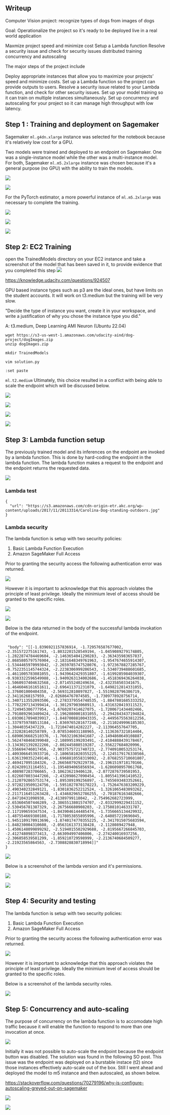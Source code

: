 
## Writeup

Computer Vision project: recognize types of dogs from images of dogs



Goal: Operationalize the project so it's ready to be deployed live in a real world application

Maxmize project speed and minimize cost
Setup a Lambda function
Resolve a security issue and check for security issues
distributed training
concurrency and autoscaling



The major steps of the project include

Deploy appropriate instances that allow you to maximize your projects’ speed and minimize costs.
Set up a Lambda function so the project can provide outputs to users.
Resolve a security issue related to your Lambda function, and check for other security issues.
Set up your model training so it can train on multiple instances simultaneously.
Set up concurrency and autoscaling for your project so it can manage high throughput with low latency.




## Step 1 : Training and deployment on Sagemaker


Sagemaker `ml.g4dn.xlarge` instance was selected for the notebook because  it's relatively low cost for a GPU.

Two models were trained and deployed to an endpoint on Sagemaker. One was a single-instance model while the other was a multi-instance model. For both, Sagemaker `ml.m5.2xlarge` instance was chosen because it's a general purpose (no GPU) with the ability to train the models. 

![](screenshots/training-jobs.png)

![](screenshots/sagemaker_instance_setup.png)


For the PyTorch estimator, a more powerful instance of `ml.m5.2xlarge` was necessary to complete the training.

![](screenshots/notebook_setup.png)

![](screenshots/notebook_kernel.png)

![](screenshots/hyperparameter-tuning-jobs.png)


## Step 2: EC2 Training


open the TrainedModels directory on your EC2 instance and take a screenshot of the model that has been saved in it, to provide evidence that you completed this step
![](screenshots/ec2_setup.png)


https://knowledge.udacity.com/questions/924507

GPU based instance types such as p3 are the ideal ones, but have limits on the student accounts. It will work on t3.medium but the training will be very slow.

"Decide the type of instance you want, create it in your workspace, and write a justification of why you chose the instance type you did."

A:  t3.medium, Deep Learning AMI Neuron (Ubuntu 22.04) 

```
wget https://s3-us-west-1.amazonaws.com/udacity-aind/dog-project/dogImages.zip
unzip dogImages.zip
```

```
mkdir TrainedModels
```

```
vim solution.py
```

```
:set paste
```
`ml.t2.medium` Ultimately, this choice
resulted in a conflict with being able to scale the endpoint which will be discussed below.

![](screenshots/ec2_connect.png)


![](screenshots/ec2_model_saved.png)

![](screenshots/ec2_setup.png)


![](screenshots/second-endpoint-lambda-test-with-auto-scaling.png)


## Step 3: Lambda function setup

The previously trained model and its inferences on the endpoint are invoked by a lambda function.
This is done by hard-coding the endpoint in the lambda function. The lambda function makes a request to the endpoint and the endpoint returns the requested data.


![](screenshots/lambda_function.png)

### Lambda test

```
{
  "url": "https://s3.amazonaws.com/cdn-origin-etr.akc.org/wp-content/uploads/2017/11/20113314/Carolina-Dog-standing-outdoors.jpg"
}

```


### Lambda security

The lambda function is setup with two security policies:
1. Basic Lambda Function Execution
2. Amazon SageMaker Full Access


Prior to granting the security access the following authentication error was returned.

![](screenshots/failed-lambda-test.png)

However it is important to acknowledge that this approach violates the principle of least privilege.
Ideally the minimium level of access should be granted to the specific roles.



![](screenshots/success-lambda-test.png)

![](screenshots/lambda_function.png)

Below is the data returned in the body of the successful lambda invokation of the endpoint.

```

 "body": "[[-1.8396921157836914, -1.729576587677002, -2.351572275161743, -1.8032201528549194, -1.0459089279174805, -1.2822874784469604, -2.1463654041290283, -2.363435983657837, -2.8685805797576904, -2.1831648349761963, -1.9547674655914307, -1.5344465970993042, -2.2659785747528076, -1.9723678827285767, -0.7522351145744324, -2.2238306999206543, -1.5340739488601685, -1.4611005783081055, -1.9439642429351807, -1.6199285984039307, -0.9383322596549988, -1.9409263134002686, -1.4518369436264038, -1.5060937404632568, -2.071455240249634, -2.432358503341675, -1.4646046161651611, -2.696411371231079, -1.6498212814331055, -1.376001000404358, -2.569312810897827, -1.5519828796386719, -2.34116268157959, -2.026864767074585, -1.7309778928756714, -1.3407113552093506, -2.2783379554748535, -1.8847801685333252, -1.7782297134399414, -1.301297903060913, -1.4316320419311523, -1.724945306777954, -1.6760207414627075, -1.7200671434402466, -2.7910892963409424, -2.1962080001831055, -2.2942843437194824, -1.6930617094039917, -1.8487008810043335, -2.4495675563812256, -1.3379759788513184, -1.8369765281677246, -2.2110249996185303, -1.30440354347229, -1.7210474014282227, -2.113964557647705, -2.232828140258789, -3.0785346031188965, -2.1136367321014404, -1.6890636682510376, -1.766321063041687, -2.1494860649108887, -1.5624748468399048, -2.108995199203491, -2.4104888439178467, -3.1343021392822266, -2.802445888519287, -2.556227684020996, -2.556694746017456, -2.9037575721740723, -2.7740910053253174, -1.4093066453933716, -2.1806581020355225, -2.1245179176330566, -1.6361390352249146, -1.6968810558319092, -2.8768255710601807, -2.469417095184326, -2.2665607929229736, -2.1961519718170166, -2.024289131164551, -1.1954894065856934, -1.6286098957061768, -2.408987283706665, -3.106236219406128, -2.0772876739501953, -1.0226078033447266, -2.432098627090454, -1.8055413961410522, -1.2120792865753174, -1.895389199256897, -1.7455693483352661, -2.9728219509124756, -1.5951027870178223, -1.7526476383209229, -2.490340232849121, -1.8301836252212524, -1.3261065483093262, -2.2117116451263428, -1.4346829652786255, -2.701876163482666, -2.84710431098938, -2.41389799118042, -2.754962682723999, -2.653604507446289, -2.3865513801574707, -2.0332999229431152, -2.530456781387329, -2.267566680908203, -2.1750810146331787, -2.117199659347534, -1.8439046144485474, -1.7356665134429932, -1.487554669380188, -1.7178053855895996, -2.640857219696045, -1.9451109170913696, -1.8740174770355225, -2.3417015075683594, -1.848230004310608, -2.0563161373138428, -2.1128089427948, -1.4506148099899292, -2.5194015502929688, -2.8195667266845703, -2.412748098373413, -2.663094997406006, -2.274240016937256, -2.306858539581299, -1.859210729598999, -2.2136740684509277, -2.21923565864563, -2.7308828830718994]]"
}
```



![](screenshots/success-lambda-test.png)


Below is a screenshot of the lambda version and it's permissions.

![](screenshots/lambda-version.png)

![](screenshots/lambda-permissions.png)


## Step 4: Security and testing

The lambda function is setup with two security policies:
1. Basic Lambda Function Execution
2. Amazon SageMaker Full Access


Prior to granting the security access the following authentication error was returned.

![](screenshots/failed-lambda-test.png)

However it is important to acknowledge that this approach violates the principle of least privilege.
Ideally the minimium level of access should be granted to the specific roles.

Below is a screenshot of the lambda security roles.

![](screenshots/iam_security.png)

## Step 5: Concurrency and auto-scaling

The purpose of concurrency on the lambda function is to accomodate high traffic because it will enable 
the function to respond to more than one invocation at once.

![](screenshots/reserve-concurrency.png)

Initially it was not possible to auto-scale the endpoint because the endpoint button was disabled. 
The solution was found in the following SO post. This issue was the endpoint was deployed on a burstable instace (t2) since those instances effectively auto-scale out of the box. Still I went ahead and deployed the model to m5 instance and then autoscaled, as shown below.

https://stackoverflow.com/questions/70279196/why-is-configure-autoscaling-greyed-out-on-sagemaker



![](screenshots/endpoint-auto-scaling.png)


![](screenshots/auto-scaling.png)

